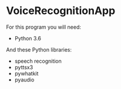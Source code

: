 # VoiceRecognitionApp

For this program you will need:
- Python 3.6

And these Python libraries:
- speech recognition
- pyttsx3
- pywhatkit
- pyaudio
